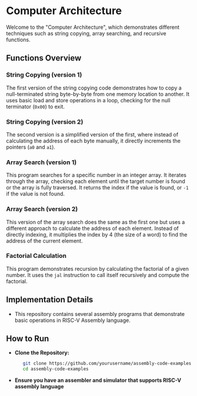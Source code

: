 # Computer Architecture 

Welcome to the "Computer Architecture", which demonstrates different techniques such as string copying, array searching, and recursive functions.


## Functions Overview

### String Copying (version 1)
The first version of the string copying code demonstrates how to copy a null-terminated string byte-by-byte from one memory location to another. It uses basic load and store operations in a loop, checking for the null terminator (`0x00`) to exit.

### String Copying (version 2)
The second version is a simplified version of the first, where instead of calculating the address of each byte manually, it directly increments the pointers (`a0` and `a1`).

### Array Search (version 1)
This program searches for a specific number in an integer array. It iterates through the array, checking each element until the target number is found or the array is fully traversed. It returns the index if the value is found, or `-1` if the value is not found.

### Array Search (version 2)
This version of the array search does the same as the first one but uses a different approach to calculate the address of each element. Instead of directly indexing, it multiplies the index by 4 (the size of a word) to find the address of the current element.

### Factorial Calculation
This program demonstrates recursion by calculating the factorial of a given number. It uses the `jal` instruction to call itself recursively and compute the factorial.


## Implementation Details
- This repository contains several assembly programs that demonstrate basic operations in RISC-V Assembly language.

## How to Run
- **Clone the Repository:**
  ```bash
     git clone https://github.com/yourusername/assembly-code-examples.git
     cd assembly-code-examples
- **Ensure you have an assembler and simulator that supports RISC-V assembly language**
